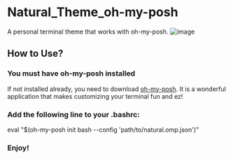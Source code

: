 # Natural_Theme_oh-my-posh
A personal terminal theme that works with oh-my-posh.
![image](https://github.com/user-attachments/assets/e0b39ffe-b22e-4666-9819-6228731a5406)
## How to Use?
### You must have oh-my-posh installed
If not installed already, you need to download [oh-my-posh](https://ohmyposh.dev). It is a wonderful application that makes customizing your terminal fun and ez!
### Add the following line to your .bashrc:
eval "$(oh-my-posh init bash --config 'path/to/natural.omp.json')"
### Enjoy!
